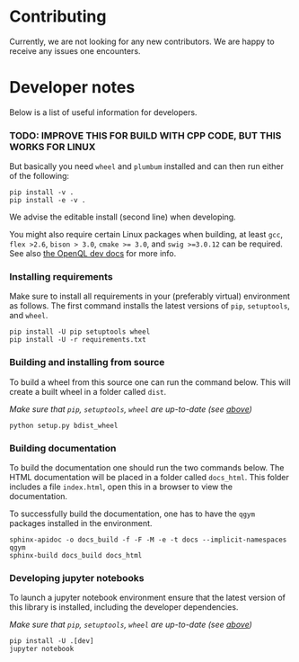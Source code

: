 # Contributing
Currently, we are not looking for any new contributors. We are happy to receive any issues one encounters.

# Developer notes
Below is a list of useful information for developers.

### TODO: IMPROVE THIS FOR BUILD WITH CPP CODE, BUT THIS WORKS FOR LINUX
But basically you need `wheel` and `plumbum` installed and can then run either of the following:
```commandline
pip install -v .
pip install -e -v .
```
We advise the editable install (second line) when developing.

You might also require certain Linux packages when building, at least `gcc`, `flex >2.6`, `bison > 3.0`, `cmake >= 3.0`,
and `swig >=3.0.12` can be required. See also [the OpenQL dev docs](https://openql.readthedocs.io/en/latest/developer/build.html)
for more info.

### Installing requirements
Make sure to install all requirements in your (preferably virtual) environment as follows.
The first command installs the latest versions of `pip`, `setuptools`, and `wheel`.
```commandline
pip install -U pip setuptools wheel
pip install -U -r requirements.txt
```

### Building and installing from source
To build a wheel from this source one can run the command below.
This will create a built wheel in a folder called `dist`.

_Make sure that `pip`, `setuptools`, `wheel` are up-to-date (see [above](#installing-requirements))_
```commandline
python setup.py bdist_wheel
```

### Building documentation
To build the documentation one should run the two commands below.
The HTML documentation will be placed in a folder called `docs_html`. This folder includes a file `index.html`, open this
in a browser to view the documentation.

To successfully build the documentation, one has to have the `qgym` packages installed in the environment.
```commandline
sphinx-apidoc -o docs_build -f -F -M -e -t docs --implicit-namespaces qgym
sphinx-build docs_build docs_html
```

### Developing jupyter notebooks
To launch a jupyter notebook environment ensure that the latest version of this library is installed,
including the developer dependencies.

_Make sure that `pip`, `setuptools`, `wheel` are up-to-date (see [above](#installing-requirements))_
```commandline
pip install -U .[dev]
jupyter notebook
```